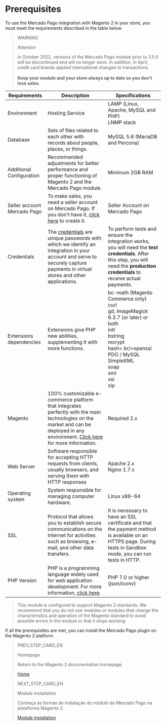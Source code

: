 # Prerequisites

To use the Mercado Pago integration with Magento 2 in your store, you must meet the requirements described in the table below.

> WARNING
>
> Attention
>
> In October 2022, versions of the Mercado Pago module prior to 3.5.0 will be discontinued and will no longer work. In addition, in April, credit card brands applied international changes to transactions.
> </br><br/>
> **Keep your module and your store always up to date so you don't lose sales.**

| Requirements | Description | Specifications |
| --- | --- | --- |
| Environment | Hosting Service | LAMP (Linux, Apache, MySQL and PHP)<br/>LNMP stack |
| Database | Sets of files related to each other with records about people, places, or things. | MySQL 5.6 (MariaDB and Percona) |
| Additional Configuration | Recommended adjustments for better performance and proper functioning of Magento 2 and the Mercado Pago module. | Minimum 2GB RAM |
| Seller account Mercado Pago | To make sales, you need a seller account on Mercado Pago. If you don't have it, [click here](https://www.mercadopago[FAKER][URL][DOMAIN]/hub/registration/landing) to create it.| Seller Account on Mercado Pago |
| Credentials | The [credentials](/developers/en/guides/additional-content/credentials/credentials) are unique passwords with which we identify an integration in your account and serve to securely capture payments in virtual stores and other applications. | To perform tests and ensure the integration works, you will need the **test credentials**. After this step, you will need the **production credentials** to receive actual payments. |
| Extensions dependencies | Extensions give PHP new abilities, supplementing it with more functions. | bc-math (Magento Commerce only)<br/>curl<br/>gd, ImageMagick 6.3.7 (or later) or both<br/>intl<br/>bstring<br/>mcrypt<br/>hash< br/>openssl<br/>PDO / MySQL<br/>SimpleXML<br/>soap<br/>xml <br/>xsl<br/>zip<br/> |
| Magento | 100% customizable e-commerce platform that integrates perfectly with the main technologies on the market and can be deployed in any environment. [Click here](https://business.adobe.com/br/products/magento/magento-commerce.html) for more information.| Required 2.x |
| Web Server | Software responsible for accepting HTTP requests from clients, usually browsers, and serving them with HTTP responses | Apache 2.x<br/>Nginx 1.7.x |
| Operating system | System responsible for managing computer hardware. | Linux x86-64 |
| SSL | Protocol that allows you to establish secure communications on the Internet for activities such as browsing, e-mail, and other data transfers. | It is necessary to have an SSL certificate and that the payment method is available on an HTTPS page. During tests in Sandbox mode, you can run tests in HTTP. |
| PHP Version | PHP is a programming language widely used for web application development. For more information, [click here](https://www.php.net/). | PHP 7.0 or higher (json/iconv) |

> This module is configured to support Magento 2 standards. We recommend that you do not use modules or modules that change the characteristics and operation of the Magento standard to avoid possible errors in the module or that it stops working.

If all the prerequisites are met, you can install the Mercado Pago plugin on the Magento 2 platform.

> PREV_STEP_CARD_EN
>
> Homepage
>
> Return to the Magento 2 documentation homepage.
>
> [Home](/developers/en/docs/magento-two/landing)

> NEXT_STEP_CARD_EN
>
> Module installation
>
> Conheça as formas de instalação do módulo do Mercado Pago na plataforma Magento 2.
>
> [Module installation](/developers/en/docs/magento-two/installation)